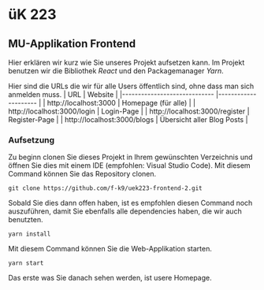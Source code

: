 # üK 223

## MU-Applikation Frontend
Hier erklären wir kurz wie Sie unseres Projekt aufsetzen kann. Im Projekt benutzen wir die Bibliothek *React* und den Packagemanager *Yarn*. 

Hier sind die URLs die wir für alle Users öffentlich sind, ohne dass man sich anmelden muss.
| URL                         	| Website             	|
|-----------------------------	|---------------------	|
| http://localhost:3000       	| Homepage (für alle) 	|
| http://localhost:3000/login 	| Login-Page          	|
| http://localhost:3000/register 	| Register-Page          	|
| http://localhost:3000/blogs 	| Übersicht aller Blog Posts          	|



### Aufsetzung
Zu beginn clonen Sie dieses Projekt in Ihrem gewünschten Verzeichnis und öffnen Sie dies mit einem IDE (empfohlen: Visual Studio Code). Mit diesem Command können Sie das Repository clonen. 
```
git clone https://github.com/f-k9/uek223-frontend-2.git
```
Sobald Sie dies dann offen haben, ist es empfohlen diesen Command noch auszuführen, damit Sie ebenfalls alle dependencies haben, die wir auch benutzten.
```
yarn install
```
Mit diesem Command können Sie die Web-Applikation starten. 
```
yarn start
```
Das erste was Sie danach sehen werden, ist usere Homepage.
